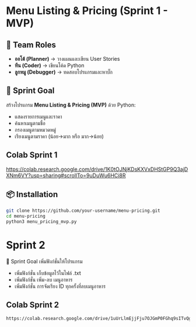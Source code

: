 # Menu Listing & Pricing (Sprint 1 - MVP)

## 👥 Team Roles
- **ออโต้ (Planner)** → วางแผนและเขียน User Stories
- **ทีน (Coder)** → เขียนโค้ด Python
- **ลูกหมู (Debugger)** → ทดสอบโปรแกรมและหาบั๊ก

## 🎯 Sprint Goal
สร้างโปรแกรม **Menu Listing & Pricing (MVP)** ด้วย Python:
- แสดงรายการเมนูและราคา
- ค้นหาเมนูตามชื่อ
- กรองเมนูตามหมวดหมู่
- เรียงเมนูตามราคา (น้อย→มาก หรือ มาก→น้อย)

## Colab Sprint 1 

https://colab.research.google.com/drive/1K0tOJNjKDsKXVxDHStGP9Q3ajDXNm6VY?usp=sharing#scrollTo=9uDuWu6HCi8R


## 📦 Installation
```bash
git clone https://github.com/your-username/menu-pricing.git
cd menu-pricing
python3 menu_pricing_mvp.py
```

# Sprint 2
🎯 Sprint Goal
เพิ่มฟังก์ชั่นให้โปรแกรม
 - เพิ่มฟังก์ชั่น เก็บข้อมูลไว้ในไฟล์ .txt 
 - เพิ่มฟังก์ชั่น เพิ่ม-ลบ เมนูอาหาร
 - เพิ่มฟังก์ชั่น การจัดเรียง ID ทุกครั้งที่ลบเมนูอาหาร

## Colab Sprint 2
```bash
https://colab.research.google.com/drive/1uUrLlmEjjFju7OJGmP0FGhq9sITvQg1K?usp=sharing#scrollTo=CNlpcgrKFxPt
```



